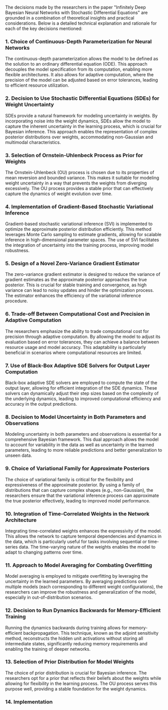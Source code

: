 The decisions made by the researchers in the paper "Infinitely Deep Bayesian Neural Networks with Stochastic Differential Equations" are grounded in a combination of theoretical insights and practical considerations. Below is a detailed technical explanation and rationale for each of the key decisions mentioned:

### 1. Choice of Continuous-Depth Parameterization for Neural Networks
The continuous-depth parameterization allows the model to be defined as the solution to an ordinary differential equation (ODE). This approach decouples the model specification from its computation, enabling more flexible architectures. It also allows for adaptive computation, where the precision of the model can be adjusted based on error tolerances, leading to efficient resource utilization.

### 2. Decision to Use Stochastic Differential Equations (SDEs) for Weight Uncertainty
SDEs provide a natural framework for modeling uncertainty in weights. By incorporating noise into the weight dynamics, SDEs allow the model to capture the inherent uncertainty in the learning process, which is crucial for Bayesian inference. This approach enables the representation of complex posterior distributions over weights, accommodating non-Gaussian and multimodal characteristics.

### 3. Selection of Ornstein-Uhlenbeck Process as Prior for Weights
The Ornstein-Uhlenbeck (OU) process is chosen due to its properties of mean reversion and bounded variance. This makes it suitable for modeling weight uncertainty in a way that prevents the weights from diverging excessively. The OU process provides a stable prior that can effectively capture the dynamics of weight evolution over time.

### 4. Implementation of Gradient-Based Stochastic Variational Inference
Gradient-based stochastic variational inference (SVI) is implemented to optimize the approximate posterior distribution efficiently. This method leverages Monte Carlo sampling to estimate gradients, allowing for scalable inference in high-dimensional parameter spaces. The use of SVI facilitates the integration of uncertainty into the training process, improving model robustness.

### 5. Design of a Novel Zero-Variance Gradient Estimator
The zero-variance gradient estimator is designed to reduce the variance of gradient estimates as the approximate posterior approaches the true posterior. This is crucial for stable training and convergence, as high variance can lead to noisy updates and hinder the optimization process. The estimator enhances the efficiency of the variational inference procedure.

### 6. Trade-off Between Computational Cost and Precision in Adaptive Computation
The researchers emphasize the ability to trade computational cost for precision through adaptive computation. By allowing the model to adjust its evaluation based on error tolerances, they can achieve a balance between resource usage and model accuracy. This adaptability is particularly beneficial in scenarios where computational resources are limited.

### 7. Use of Black-Box Adaptive SDE Solvers for Output Layer Computation
Black-box adaptive SDE solvers are employed to compute the state of the output layer, allowing for efficient integration of the SDE dynamics. These solvers can dynamically adjust their step sizes based on the complexity of the underlying dynamics, leading to improved computational efficiency and accuracy in the output predictions.

### 8. Decision to Model Uncertainty in Both Parameters and Observations
Modeling uncertainty in both parameters and observations is essential for a comprehensive Bayesian framework. This dual approach allows the model to account for variability in the data as well as uncertainty in the learned parameters, leading to more reliable predictions and better generalization to unseen data.

### 9. Choice of Variational Family for Approximate Posteriors
The choice of variational family is critical for the flexibility and expressiveness of the approximate posterior. By using a family of distributions that can capture complex shapes (e.g., non-Gaussian), the researchers ensure that the variational inference process can approximate the true posterior effectively, leading to improved model performance.

### 10. Integration of Time-Correlated Weights in the Network Architecture
Integrating time-correlated weights enhances the expressivity of the model. This allows the network to capture temporal dependencies and dynamics in the data, which is particularly useful for tasks involving sequential or time-series data. The time-varying nature of the weights enables the model to adapt to changing patterns over time.

### 11. Approach to Model Averaging for Combating Overfitting
Model averaging is employed to mitigate overfitting by leveraging the uncertainty in the learned parameters. By averaging predictions over multiple models (each corresponding to different weight configurations), the researchers can improve the robustness and generalization of the model, especially in out-of-distribution scenarios.

### 12. Decision to Run Dynamics Backwards for Memory-Efficient Training
Running the dynamics backwards during training allows for memory-efficient backpropagation. This technique, known as the adjoint sensitivity method, reconstructs the hidden unit activations without storing all intermediate states, significantly reducing memory requirements and enabling the training of deeper networks.

### 13. Selection of Prior Distribution for Model Weights
The choice of prior distribution is crucial for Bayesian inference. The researchers opt for a prior that reflects their beliefs about the weights while allowing for flexibility in the learning process. The OU process serves this purpose well, providing a stable foundation for the weight dynamics.

### 14. Implementation